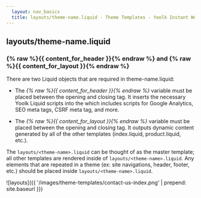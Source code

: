 ```yaml
---
  layout: nav_basics
  title: layouts/theme-name.liquid - Theme Templates - Yoolk Instant Website Themes
---
```


<h2 class="section-title">layouts/theme-name.liquid</h2>

<h3>{% raw %}{{ content_for_header }}{% endraw %} and {% raw %}{{ content_for_layout }}{% endraw %}</h3>
There are two Liquid objects that are required in theme-name.liquid:

* The _{% raw %}{{ content_for_header }}{% endraw %}_ variable must be placed between the opening and closing <head> tag. It inserts the necessary Yoolk Liquid scripts into the <head> which includes scripts for Google Analytics, SEO meta tags, CSRF meta tag, and more.

* The _{% raw %}{{ content_for_layout }}{% endraw %}_ variable must be placed between the opening and closing <body> tag. It outputs dynamic content generated by all of the other templates (index.liquid, product.liquid, etc.).


The `layouts/<theme-name>.liquid` can be thought of as the master template; all other templates are rendered inside of `layouts/<theme-name>.liquid`. Any elements that are repeated in a theme (ex: site navigations, header, footer, etc.) should be placed inside `layouts/<theme-name>.liquid`.

![layouts]({{ '/images/theme-templates/contact-us-index.png' | prepend: site.baseurl }})
